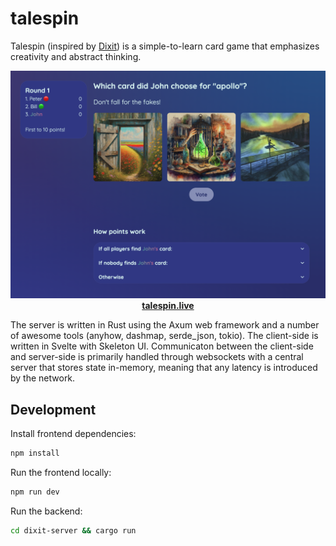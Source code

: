 # talespin
Talespin (inspired by [Dixit](https://en.wikipedia.org/wiki/Dixit_(board_game))) is a simple-to-learn card game that emphasizes creativity and abstract thinking.


<p align="center">
<a href="https://talespin.live">
<img src="static/gameplay.png" width="800"><br>
<strong>talespin.live</strong>
</a>
</p>

The server is written in Rust using the Axum web framework and a number of awesome tools (anyhow, dashmap, serde_json, tokio). The client-side is written in Svelte with Skeleton UI. Communicaton between the client-side and server-side is primarily handled through websockets with a central server that stores state in-memory, meaning that any latency is introduced by the network.

## Development

Install frontend dependencies:

```bash
npm install
```

Run the frontend locally:

```bash
npm run dev
```

Run the backend:

```bash
cd dixit-server && cargo run
```
